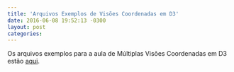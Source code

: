 ```yaml
---
title: 'Arquivos Exemplos de Visões Coordenadas em D3'
date: 2016-06-08 19:52:13 -0300
layout: post
categories: 
---
```


Os arquivos exemplos para a aula de Múltiplas Visões Coordenadas em D3 estão [aqui](/datavis-course/assets/files/facet-d3.zip).
